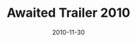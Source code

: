 ---
layout: media
category: media
title: "Awaited Trailer 2010"
date: 2010-11-30
description: "Awaited&#58; A Christmas Show 2010"
video: "https://s3.amazonaws.com/crossroadsvideomessages/awaited2010trailer.mp4"
video-poster: "http://s3.amazonaws.com/crossroads-media/images/legacy/content/awaited2010trailer_still.jpg"
---